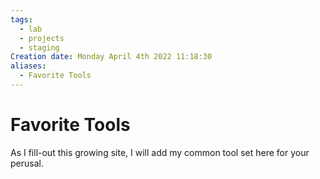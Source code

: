 ```yaml
---
tags:
  - lab
  - projects
  - staging
Creation date: Monday April 4th 2022 11:18:30
aliases:
  - Favorite Tools
---
```


# Favorite Tools
As I fill-out this growing site, I will add my common tool set here for your perusal.